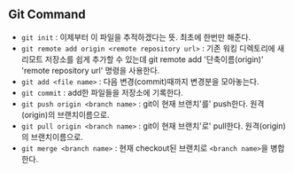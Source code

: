 ## Git Command

- `git init` : 이제부터 이 파일을 추적하겠다는 뜻. 최초에 한번만 해준다.
- `git remote add origin <remote repository url>` : 기존 워킹 디렉토리에 새 리모트 저장소를 쉽게 추가할 수 있는데
  git remote add '단축이름(origin)' 'remote repository url' 명령을 사용한다.
- `git add <file name>` : 다음 변경(commit)때까지 변경분을 모아놓는다.
- `git commit` : add한 파일들을 저장소에 기록한다.
- `git push origin <branch name>` : git이 현재 브랜치'를' push한다. 원격(origin)의 브랜치이름으로.
- `git pull origin <branch name>` : git이 현재 브랜치'로' pull한다. 원격(origin)의 브랜치이름으로.
- `git merge <branch name>` : 현재 checkout된 브랜치로 `<branch name>`을 병합한다.
